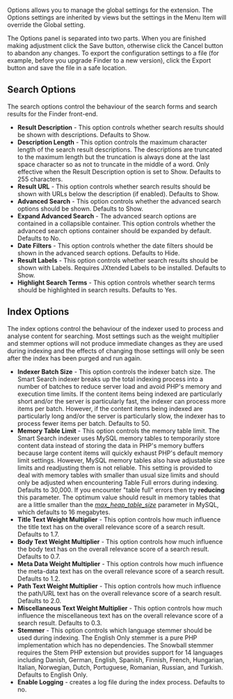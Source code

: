 <!-- Filename: Smart_Search_configuration_options / Display title: Smart Search configuration options -->

Options allows you to manage the global settings for the extension. The
Options settings are inherited by views but the settings in the Menu
Item will override the Global setting.

The Options panel is separated into two parts. When you are finished
making adjustment click the Save button, otherwise click the Cancel
button to abandon any changes. To export the configuration settings to a
file (for example, before you upgrade Finder to a new version), click
the Export button and save the file in a safe location.

## Search Options

The search options control the behaviour of the search forms and search
results for the Finder front-end.

- **Result Description** - This option controls whether search results
  should be shown with descriptions. Defaults to Show.
- **Description Length** - This option controls the maximum character
  length of the search result descriptions. The descriptions are
  truncated to the maximum length but the truncation is always done at
  the last space character so as not to truncate in the middle of a
  word. Only effective when the Result Description option is set to
  Show. Defaults to 255 characters.
- **Result URL** - This option controls whether search results should be
  shown with URLs below the description (if enabled). Defaults to Show.
- **Advanced Search** - This option controls whether the advanced search
  options should be shown. Defaults to Show.
- **Expand Advanced Search** - The advanced search options are contained
  in a collapsible container. This option controls whether the advanced
  search options container should be expanded by default. Defaults to
  No.
- **Date Filters** - This option controls whether the date filters
  should be shown in the advanced search options. Defaults to Hide.
- **Result Labels** - This option controls whether search results should
  be shown with Labels. Requires JXtended Labels to be installed.
  Defaults to Show.
- **Highlight Search Terms** - This option controls whether search terms
  should be highlighted in search results. Defaults to Yes.

## Index Options

The index options control the behaviour of the indexer used to process
and analyse content for searching. Most settings such as the weight
multiplier and stemmer options will not produce immediate changes as
they are used during indexing and the effects of changing those settings
will only be seen after the index has been purged and run again.

- **Indexer Batch Size** - This option controls the indexer batch size.
  The Smart Search indexer breaks up the total indexing process into a
  number of batches to reduce server load and avoid PHP's memory and
  execution time limits. If the content items being indexed are
  particularly short and/or the server is particularly fast, the indexer
  can process more items per batch. However, if the content items being
  indexed are particularly long and/or the server is particularly slow,
  the indexer has to process fewer items per batch. Defaults to 50.
- **Memory Table Limit** - This option controls the memory table limit.
  The Smart Search indexer uses MySQL memory tables to temporarily store
  content data instead of storing the data in PHP's memory buffers
  because large content items will quickly exhaust PHP's default memory
  limit settings. However, MySQL memory tables also have adjustable size
  limits and readjusting them is not reliable. This setting is provided
  to deal with memory tables with smaller than usual size limits and
  should only be adjusted when encountering Table Full errors during
  indexing. Defaults to 30,000. If you encounter "table full" errors
  then try **reducing** this parameter. The optimum value should result
  in memory tables that are a little smaller than the <a
  href="http://dev.mysql.com/doc/refman/5.1/en/server-system-variables.html#sysvar_max_heap_table_size"
  class="external text" target="_blank"
  rel="nofollow noreferrer noopener"><em>max_heap_table_size</em></a>
  parameter in MySQL, which defaults to 16 megabytes.
- **Title Text Weight Multiplier** - This option controls how much
  influence the title text has on the overall relevance score of a
  search result. Defaults to 1.7.
- **Body Text Weight Multiplier** - This option controls how much
  influence the body text has on the overall relevance score of a search
  result. Defaults to 0.7.
- **Meta Data Weight Multiplier** - This option controls how much
  influence the meta-data text has on the overall relevance score of a
  search result. Defaults to 1.2.
- **Path Text Weight Multiplier** - This option controls how much
  influence the path/URL text has on the overall relevance score of a
  search result. Defaults to 2.0.
- **Miscellaneous Text Weight Multiplier** - This option controls how
  much influence the miscellaneous text has on the overall relevance
  score of a search result. Defaults to 0.3.
- **Stemmer** - This option controls which language stemmer should be
  used during indexing. The English Only stemmer is a pure PHP
  implementation which has no dependencies. The Snowball stemmer
  requires the Stem PHP extension but provides support for 14 languages
  including Danish, German, English, Spanish, Finnish, French,
  Hungarian, Italian, Norwegian, Dutch, Portuguese, Romanian, Russian,
  and Turkish. Defaults to English Only.
- **Enable Logging** - creates a log file during the index process.
  Defaults to no.
